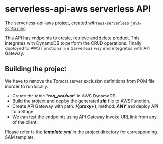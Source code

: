 # serverless-api-aws serverless API
The serverless-api-aws project, created with [`aws-serverless-java-container`](https://github.com/aws/serverless-java-container).

This API has endpoints to create, retrieve and delete product. This integrates with DynamoDB to perform
the CRUD operations. Finally deployed to AWS Functions in a Serverless way and integrated with API Gateway.


## Building the project
 We have to remove the Tomcat server exclusion definitions from POM file inorder to run locally.

* Create the table "**_teq_product_**" in AWS DynamoDB.
* Build the project and deploy the generated **_zip_** file to AWS Function.
* Create API Gateway with path: **/{proxy+}**, method: **_ANY_** and deploy API to a Stage
* We can test the endpoints using API Gateway Invoke URL link from any of the client.

Please refer to the **_template.yml_** in the project directory for corresponding SAM template.